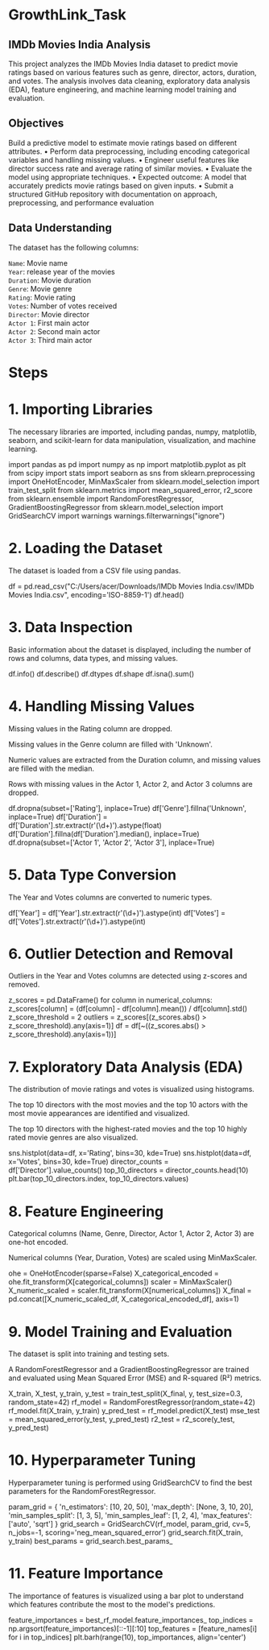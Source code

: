 # GrowthLink_Task
## IMDb Movies India Analysis
This project analyzes the IMDb Movies India dataset to predict movie ratings based on various features such as genre, director, actors, duration, and votes. The analysis involves data cleaning, exploratory data analysis (EDA), feature engineering, and machine learning model training and evaluation.

## Objectives
 Build a predictive model to estimate movie ratings based on different attributes.
 • Perform data preprocessing, including encoding categorical variables and handling missing values.
 • Engineer useful features like director success rate and average rating of similar movies.
 • Evaluate the model using appropriate techniques.
 • Expected outcome: A model that accurately predicts movie ratings based on given inputs.
 • Submit a structured GitHub repository with documentation on approach, preprocessing, and performance evaluation

## Data Understanding

The dataset has the following columns:

``Name``: Movie name   
``Year``: release year of the movies   
``Duration``: Movie duration   
``Genre``: Movie genre    
``Rating``: Movie rating    
``Votes``: Number of votes received    
``Director``: Movie director   
``Actor 1``: First main actor    
``Actor 2``: Second main actor    
``Actor 3``: Third main actor   

# Steps
# 1. Importing Libraries
The necessary libraries are imported, including pandas, numpy, matplotlib, seaborn, and scikit-learn for data manipulation, visualization, and machine learning.

import pandas as pd
import numpy as np
import matplotlib.pyplot as plt
from scipy import stats
import seaborn as sns
from sklearn.preprocessing import OneHotEncoder, MinMaxScaler
from sklearn.model_selection import train_test_split
from sklearn.metrics import mean_squared_error, r2_score
from sklearn.ensemble import RandomForestRegressor, GradientBoostingRegressor
from sklearn.model_selection import GridSearchCV
import warnings
warnings.filterwarnings("ignore")

# 2. Loading the Dataset
The dataset is loaded from a CSV file using pandas.

df = pd.read_csv("C:/Users/acer/Downloads/IMDb Movies India.csv/IMDb Movies India.csv", encoding='ISO-8859-1')
df.head()

# 3. Data Inspection
Basic information about the dataset is displayed, including the number of rows and columns, data types, and missing values.

df.info()
df.describe()
df.dtypes
df.shape
df.isna().sum()


# 4. Handling Missing Values
Missing values in the Rating column are dropped.

Missing values in the Genre column are filled with 'Unknown'.

Numeric values are extracted from the Duration column, and missing values are filled with the median.

Rows with missing values in the Actor 1, Actor 2, and Actor 3 columns are dropped.

df.dropna(subset=['Rating'], inplace=True)
df['Genre'].fillna('Unknown', inplace=True)
df['Duration'] = df['Duration'].str.extract(r'(\d+)').astype(float)
df['Duration'].fillna(df['Duration'].median(), inplace=True)
df.dropna(subset=['Actor 1', 'Actor 2', 'Actor 3'], inplace=True)


# 5. Data Type Conversion
The Year and Votes columns are converted to numeric types.

df['Year'] = df['Year'].str.extract(r'(\d+)').astype(int)
df['Votes'] = df['Votes'].str.extract(r'(\d+)').astype(int)


# 6. Outlier Detection and Removal
Outliers in the Year and Votes columns are detected using z-scores and removed.

z_scores = pd.DataFrame()
for column in numerical_columns:
    z_scores[column] = (df[column] - df[column].mean()) / df[column].std()
z_score_threshold = 2
outliers = z_scores[(z_scores.abs() > z_score_threshold).any(axis=1)]
df = df[~((z_scores.abs() > z_score_threshold).any(axis=1))]


# 7. Exploratory Data Analysis (EDA)
The distribution of movie ratings and votes is visualized using histograms.

The top 10 directors with the most movies and the top 10 actors with the most movie appearances are identified and visualized.

The top 10 directors with the highest-rated movies and the top 10 highly rated movie genres are also visualized.

sns.histplot(data=df, x='Rating', bins=30, kde=True)
sns.histplot(data=df, x='Votes', bins=30, kde=True)
director_counts = df['Director'].value_counts()
top_10_directors = director_counts.head(10)
plt.bar(top_10_directors.index, top_10_directors.values)


# 8. Feature Engineering
Categorical columns (Name, Genre, Director, Actor 1, Actor 2, Actor 3) are one-hot encoded.

Numerical columns (Year, Duration, Votes) are scaled using MinMaxScaler.

ohe = OneHotEncoder(sparse=False)
X_categorical_encoded = ohe.fit_transform(X[categorical_columns])
scaler = MinMaxScaler()
X_numeric_scaled = scaler.fit_transform(X[numerical_columns])
X_final = pd.concat([X_numeric_scaled_df, X_categorical_encoded_df], axis=1)


# 9. Model Training and Evaluation
The dataset is split into training and testing sets.

A RandomForestRegressor and a GradientBoostingRegressor are trained and evaluated using Mean Squared Error (MSE) and R-squared (R²) metrics.

X_train, X_test, y_train, y_test = train_test_split(X_final, y, test_size=0.3, random_state=42)
rf_model = RandomForestRegressor(random_state=42)
rf_model.fit(X_train, y_train)
y_pred_test = rf_model.predict(X_test)
mse_test = mean_squared_error(y_test, y_pred_test)
r2_test = r2_score(y_test, y_pred_test)


# 10. Hyperparameter Tuning
Hyperparameter tuning is performed using GridSearchCV to find the best parameters for the RandomForestRegressor.

param_grid = {
    'n_estimators': [10, 20, 50],
    'max_depth': [None, 3, 10, 20],
    'min_samples_split': [1, 3, 5],
    'min_samples_leaf': [1, 2, 4],
    'max_features': ['auto', 'sqrt']
}
grid_search = GridSearchCV(rf_model, param_grid, cv=5, n_jobs=-1, scoring='neg_mean_squared_error')
grid_search.fit(X_train, y_train)
best_params = grid_search.best_params_


# 11. Feature Importance
The importance of features is visualized using a bar plot to understand which features contribute the most to the model's predictions.

feature_importances = best_rf_model.feature_importances_
top_indices = np.argsort(feature_importances)[::-1][:10]
top_features = [feature_names[i] for i in top_indices]
plt.barh(range(10), top_importances, align='center')




